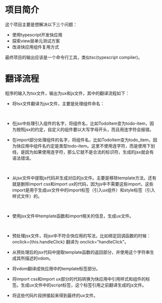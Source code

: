 # 项目简介
这个项目主要是想解决以下三个问题：

* 使用typescript开发快应用
* 探索view层单元测试方案
* 改进快应用组件复用方式
  
最终项目的输出应该是一个命令行工具，类似tsc(typescript compiler)。

# 翻译流程

程序的输入为tsx文件，输出为ux和js文件，其中的翻译流程如下：

* 将tsx文件翻译为jsx文件，主要是处理组件命名：
<br>

   * 在jsx中处理引入组件的名字，将组件名，比如TodoItem变为todo-item，因为按照jsx的约定，自定义的组件要以大写字母开头，而且用连字符会报错。

   * 在import部分处理组件的名字，将组件名，比如TodoItem变为todo_item，因为快应用中组件名约定是类型todo-item。这里不使用连字符，而是使用下划线，是因为如果使用连字符，那么它就不是合法的标识符，生成的jsx就会有语法错误。
<br>

* 从jsx文件中提取js代码并生成对应的js文件。主要是移除template方法，还有就是删除import css和import ux的代码，因为js中不需要这些import，这些import是用于生成ux文件中的import标签（引入ux组件）和style标签（引入样式文件）的。
<br>

* 使用jsx文件中template函数和import相关的信息，生成ux文件。
<br>

  * 预处理jsx文件，将jsx中不符合快应用的写法，比如绑定回调函数的时候：onclick={this.handleClick} 翻译为 onclick="handleClick"。

  * 从预处理后的jsx代码中提取template函数的返回部分，并使用这个字符串生成其所描述的vdom。

  * 将vdom翻译成快应用中的template标签部分。

  * 将import css和import ux部分的代码转换为快应用中引用样式和组件的标签。生成ux文件中的script标签，这个标签引用之前翻译生成的js文件。
  * 将这些代码片段拼接起来得到最终的ux文件。
